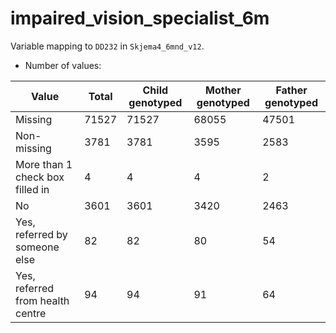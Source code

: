 # impaired_vision_specialist_6m
Variable mapping to `DD232` in `Skjema4_6mnd_v12`.
- Number of values:

| Value | Total | Child genotyped | Mother genotyped | Father genotyped |
| ----- | ----- | --------------- | ---------------- | ---------------- |
| Missing | 71527 | 71527 | 68055 | 47501 |
| Non-missing | 3781 | 3781 | 3595 | 2583 |
| More than 1 check box filled in | 4 | 4 | 4 |2 |
| No | 3601 | 3601 | 3420 |2463 |
| Yes, referred by someone else | 82 | 82 | 80 |54 |
| Yes, referred from health centre | 94 | 94 | 91 |64 |



